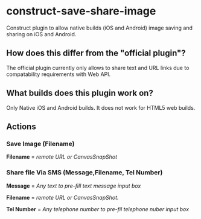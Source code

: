 # construct-save-share-image
Construct plugin to allow native builds (iOS and Android) image saving and sharing on iOS and Android.

## How does this differ from the "official plugin"?
The official plugin currently only allows to share text and URL links due to compatability requirements with Web API.

## What builds does this plugin work on?
Only Native iOS and Android builds. It does not work for HTML5 web builds. 

## Actions
### Save Image (Filename) 
**Filename** = *remote URL or CanvasSnapShot*

### Share file Via SMS (Message,Filename, Tel Number) 
**Message** = *Any text to pre-fill text message input box*

**Filename** = *remote URL or CanvasSnapShot.*

**Tel Number** = *Any telephone number to pre-fil telephone nuber input box*

